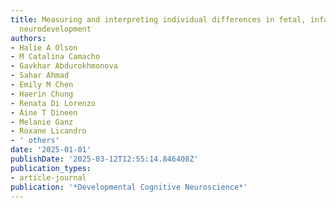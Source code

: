 ```yaml
---
title: Measuring and interpreting individual differences in fetal, infant, and toddler
  neurodevelopment
authors:
- Halie A Olson
- M Catalina Camacho
- Gavkhar Abdurokhmonova
- Sahar Ahmad
- Emily M Chen
- Haerin Chung
- Renata Di Lorenzo
- Áine T Dineen
- Melanie Ganz
- Roxane Licandro
- ' others'
date: '2025-01-01'
publishDate: '2025-03-12T12:55:14.846408Z'
publication_types:
- article-journal
publication: '*Developmental Cognitive Neuroscience*'
---
```

